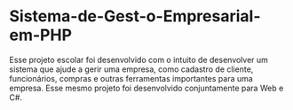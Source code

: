 # Sistema-de-Gest-o-Empresarial-em-PHP
Esse projeto escolar foi desenvolvido com o intuito de desenvolver um sistema que ajude a gerir uma empresa, como cadastro de cliente, funcionários, compras e outras ferramentas importantes para uma empresa. Esse mesmo projeto foi desenvolvido conjuntamente para Web e C#. 
